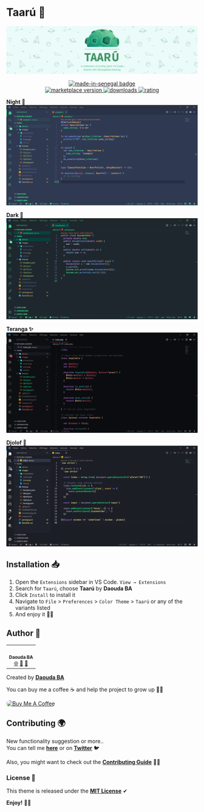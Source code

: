 # Taarú 🎨

<p align="center">
    <img alt="taaru banner" src="images/cover.png">
</p>

<p align="center">
  <!-- made-in-senegal badge -->
  <a href="https://github.com/GalsenDev221/made.in.senegal">
    <img alt="made-in-senegal badge" src="https://github.com/GalsenDev221/made.in.senegal/blob/master/assets/badge.svg">
  </a> <br/>
  <!-- marketplace version -->
  <a href="https://marketplace.visualstudio.com/items?itemName=daoodaba975.taaru">
    <img alt="marketplace version" src="https://img.shields.io/vscode-marketplace/v/daoodaba975.taaru.svg?maxAge=3600&style=for-the-badge&labelColor=1D4930&color=52BF81">
  </a>
  <!-- downloads -->
  <a href="https://marketplace.visualstudio.com/items?itemName=daoodaba975.taaru">
    <img alt="downloads" src="https://img.shields.io/visual-studio-marketplace/d/daoodaba975.taaru.svg?maxAge=3600&style=for-the-badge&labelColor=1D4930&color=52BF81">
  </a>
  <!-- rating -->
  <a href="https://marketplace.visualstudio.com/items?itemName=daoodaba975.taaru">
    <img alt="rating" src="https://img.shields.io/visual-studio-marketplace/stars/daoodaba975.taaru.svg?maxAge=86400&style=for-the-badge&labelColor=1D4930&color=52BF81">
  </a>
</p>

**Night 🌇**
![screenshot](images/screenshots/night.png?raw=true "night")

**Dark 🌚**
![screenshot](images/screenshots/dark.png?raw=true "dark")

**Teranga ✨**
![screenshot](images/screenshots/teranga.png?raw=true "teranga")

**Djolof 🦁**
![screenshot](images/screenshots/djolof.png?raw=true "djolof")

## Installation 📥

1. Open the `Extensions` sidebar in VS Code. `View → Extensions`
2. Search for `Taarú`, choose **Taarú** by **Daouda BA**
3. Click `Install` to install it
4. Navigate to `File` > `Preferences` > `Color Theme` > `Taarú` or any of the variants listed
5. And enjoy it 👌🏾

## Author 🌟

<table>
  <tr>
    <td align="center">
        <a href="https://github.com/daoodaba975">
            <img src="https://avatars.githubusercontent.com/daoodaba975" width="80px;" alt=""/>
            <br/>
            <sub><b>Daouda BA</b></sub>
        </a>
            <br/>
        <a href="https://daooda.dev" title="Website">🌐</a>
        <a href="https://twitter.com/daoodaba975" title="Twitter">🐤</a>
        <a href="mailto:daoodaba975@outlook.com" title="Mail">📩</a>
    </td>
  </tr>
</table>

Created by **[Daouda BA](https://github.com/daoodaba975)**

You can buy me a coffee ☕ and help the project to grow up 🙌🏾

<a href="https://www.buymeacoffee.com/daoodaba975" target="_blank"><img src="https://cdn.buymeacoffee.com/buttons/lato-orange.png" alt="Buy Me A Coffee" style="height: 51px !important;width: 217px !important; border-radius: 10px;" ></a>

## Contributing 🌍

New functionality suggestion or more..  
You can tell me **[here](https://github.com/daoodaba975/taaru/issues)** or on **[Twitter](https://twitter.com/daoodaba975)** 🐦

Also, you might want to check out the **[Contributing Guide](https://github.com/daoodaba975/taaru/blob/master/Contributing.md)** 🤝🏾

### License 🎫

This theme is released under the **[MIT License](https://github.com/daoodaba975/taaru/blob/master/License.md)** ✔

**Enjoy!** 🙏🏾

